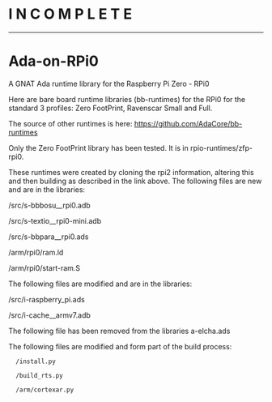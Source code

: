 I N C O M P L E T E
===================
____________________

# Ada-on-RPi0

A GNAT Ada runtime library for the Raspberry Pi Zero - RPi0

Here are bare board runtime libraries (bb-runtimes) for the RPi0 for the standard 3 profiles: Zero FootPrint, Ravenscar Small and Full.

The source of other runtimes is here: https://github.com/AdaCore/bb-runtimes

Only the Zero FootPrint library has been tested. It is in rpio-runtimes/zfp-rpi0.

These runtimes were created by cloning the rpi2 information, altering this and then building as described in the link above.  The following files are new and are in the libraries:

   /src/s-bbbosu__rpi0.adb 
   
   /src/s-textio__rpi0-mini.adb
   
   /src/s-bbpara__rpi0.ads
   
   /arm/rpi0/ram.ld 
   
   /arm/rpi0/start-ram.S 
   
The following files are modified and are in the libraries:

   /src/i-raspberry_pi.ads
   
   /src/i-cache__armv7.adb
   
The following file has been removed from the libraries
   a-elcha.ads

The following files are modified and form part of the build process:
   
      /install.py 
      
      /build_rts.py
      
      /arm/cortexar.py 
      
   
